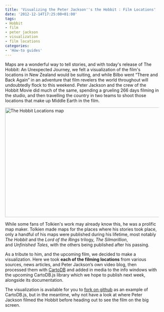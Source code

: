```yaml
---
title: 'Visualizing the Peter Jackson''s the Hobbit : Film Locations'
date: '2012-12-14T17:25:00+01:00'
tags:
- Hobbit
- film
- peter jackson
- visualization
- film locations
categories:
- 'How-to guides'
---
```


Maps are a wonderful way to tell stories, and with today's release of The Hobbit: An Unexpected Journey, we felt a visualization of the film's locations in New Zealand would be suiting, and while Bilbo went “There and Back Again” in an adventure that film revelers the world throughout will undoubtedly flock to this weekend. Peter Jackson and the crew of the Hobbit Movie did much of the same, spending a grueling 266 days filming in the studio, and then travelling the country in two teams to shoot those locations that make up Middle Earth in the film. 

<a href="http://cartodb.github.com/cartodb.js/examples/TheHobbitLocations/" title="TheHobbitLocations MAp" target="_self"><img alt="The Hobbit Locations map" height="360" src="http://cartodb.s3.amazonaws.com/tumblr/posts/hobbit_film.png" width="650"/></a>

While some fans of Tolkien's work may already know this, he was a prolific map maker. Tolkien made maps for the places where his stories took place, only a handful of his maps were published during his lifetime, most notably _The Hobbit_ and the _Lord of the Rings_ trilogy, _The Silmarillion_, and _Unfinished Tales_, with the others being published after his passing. 

As a tribute to him, and the upcoming film, we decided to make a visualization. Here we took **each of the filming locations** from various sources, news articles, and Peter Jackson’s own video blog, then processed them with <a href="http://cartodb.com" title="CartoDB" target="_self">CartoDB</a> and added in media to the info windows with the upcoming CartoDB.js library which we hope to publish next week, alongside its documentation. 

The visualization is available for you to <a href="https://github.com/CartoDB/cartodb.js/tree/develop/examples/TheHobbitLocations" title="The Hobbit Example" target="_blank">fork on github</a> as an example of CartoDB.js, but in the meantime, why not have a look at where Peter Jackson filmed the Hobbit before heading out to see the film on the big screen.
